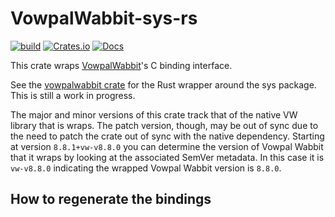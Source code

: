 # VowpalWabbit-sys-rs
[![build](https://github.com/jackgerrits/vowpalwabbit-rs/workflows/build/badge.svg?branch=master)](https://github.com/jackgerrits/vowpalwabbit-sys-rs/actions?query=workflow%3Abuild)
[![Crates.io](https://img.shields.io/crates/v/vowpalwabbit-sys.svg)](https://crates.io/crates/vowpalwabbit-sys)
[![Docs](https://docs.rs/vowpalwabbit-sys/badge.svg)](https://docs.rs/vowpalwabbit-sys)

This crate wraps [VowpalWabbit](https://github.com/VowpalWabbit/vowpal_wabbit)'s C binding interface.

See the [vowpalwabbit crate](../vowpalwabbit) for the Rust wrapper around the sys package. This is still a work in progress.

The major and minor versions of this crate track that of the native VW library that is wraps. The patch version, though, may be out of sync due to the need to patch the crate out of sync with the native dependency. Starting at version `8.8.1+vw-v8.8.0` you can determine the version of Vowpal Wabbit that it wraps by looking at the associated SemVer metadata. In this case it is `vw-v8.8.0` indicating the wrapped Vowpal Wabbit version is `8.8.0`.

## How to regenerate the bindings